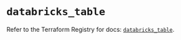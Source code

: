 # `databricks_table`

Refer to the Terraform Registry for docs: [`databricks_table`](https://registry.terraform.io/providers/databricks/databricks/1.83.0/docs/resources/table).
